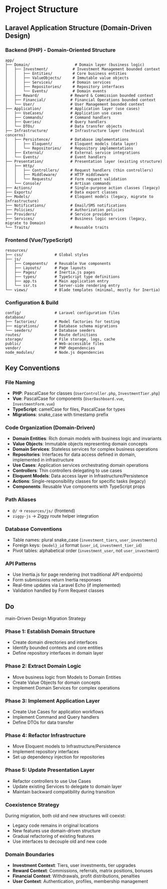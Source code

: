 # Project Structure

## Laravel Application Structure (Domain-Driven Design)

### Backend (PHP) - Domain-Oriented Structure
```
app/
├── Domain/                    # Domain layer (business logic)
│   ├── Investment/           # Investment Management bounded context
│   │   ├── Entities/         # Core business entities
│   │   ├── ValueObjects/     # Immutable value objects
│   │   ├── Services/         # Domain services
│   │   ├── Repositories/     # Repository interfaces
│   │   └── Events/           # Domain events
│   ├── Reward/              # Reward & Commission bounded context
│   ├── Financial/           # Financial Operations bounded context
│   └── User/                # User Management bounded context
├── Application/             # Application layer (use cases)
│   ├── UseCases/            # Application use cases
│   ├── Commands/            # Command handlers
│   ├── Queries/             # Query handlers
│   └── DTOs/                # Data transfer objects
├── Infrastructure/          # Infrastructure layer (technical concerns)
│   ├── Persistence/         # Database implementations
│   │   ├── Eloquent/        # Eloquent models (data layer)
│   │   └── Repositories/    # Repository implementations
│   ├── External/            # External service integrations
│   └── Events/              # Event handlers
├── Presentation/            # Presentation layer (existing structure)
│   ├── Http/
│   │   ├── Controllers/     # Request handlers (thin controllers)
│   │   ├── Middleware/      # HTTP middleware
│   │   └── Requests/        # Form request validation
│   └── Console/             # Artisan commands
├── Actions/                 # Single-purpose action classes (legacy)
├── Exports/                 # Data export classes
├── Models/                  # Eloquent models (legacy, migrate to Infrastructure)
├── Notifications/           # Email/SMS notifications
├── Policies/                # Authorization policies
├── Providers/               # Service providers
├── Services/                # Business logic services (legacy, migrate to Domain)
└── Traits/                  # Reusable traits
```

### Frontend (Vue/TypeScript)
```
resources/
├── css/              # Global styles
├── js/
│   ├── Components/   # Reusable Vue components
│   ├── Layouts/      # Page layouts
│   ├── Pages/        # Inertia.js pages
│   ├── types/        # TypeScript type definitions
│   ├── app.ts        # Main application entry
│   └── ssr.ts        # Server-side rendering entry
└── views/            # Blade templates (minimal, mostly for Inertia)
```

### Configuration & Build
```
config/               # Laravel configuration files
database/
├── factories/        # Model factories for testing
├── migrations/       # Database schema migrations
└── seeders/          # Database seeders
routes/               # Route definitions
storage/              # File storage, logs, cache
public/               # Web-accessible files
vendor/               # PHP dependencies
node_modules/         # Node.js dependencies
```

## Key Conventions

### File Naming
- **PHP**: PascalCase for classes (`UserController.php`, `InvestmentTier.php`)
- **Vue**: PascalCase for components (`UserDashboard.vue`, `InvestmentForm.vue`)
- **TypeScript**: camelCase for files, PascalCase for types
- **Migrations**: snake_case with timestamp prefix

### Code Organization (Domain-Driven)
- **Domain Entities**: Rich domain models with business logic and invariants
- **Value Objects**: Immutable objects representing domain concepts
- **Domain Services**: Stateless services for complex business operations
- **Repositories**: Interfaces for data access defined in domain, implemented in infrastructure
- **Use Cases**: Application services orchestrating domain operations
- **Controllers**: Thin controllers delegating to use cases
- **Eloquent Models**: Data access layer in Infrastructure/Persistence
- **Actions**: Single-responsibility classes for specific tasks (legacy)
- **Components**: Reusable Vue components with TypeScript props

### Path Aliases
- `@/` → `resources/js/` (frontend)
- `ziggy-js` → Ziggy route helper integration

### Database Conventions
- Table names: plural snake_case (`investment_tiers`, `user_investments`)
- Foreign keys: `{model}_id` format (`user_id`, `investment_tier_id`)
- Pivot tables: alphabetical order (`investment_user`, not `user_investment`)

### API Patterns
- Use Inertia.js for page rendering (not traditional API endpoints)
- Form submissions return Inertia responses
- Real-time updates via Laravel Echo (if implemented)
- Validation handled by Form Request classes
## Do
main-Driven Design Migration Strategy

### Phase 1: Establish Domain Structure
- Create domain directories and interfaces
- Identify bounded contexts and core entities
- Define repository interfaces in domain layer

### Phase 2: Extract Domain Logic
- Move business logic from Models to Domain Entities
- Create Value Objects for domain concepts
- Implement Domain Services for complex operations

### Phase 3: Implement Application Layer
- Create Use Cases for application workflows
- Implement Command and Query handlers
- Define DTOs for data transfer

### Phase 4: Refactor Infrastructure
- Move Eloquent models to Infrastructure/Persistence
- Implement repository interfaces
- Set up dependency injection for repositories

### Phase 5: Update Presentation Layer
- Refactor controllers to use Use Cases
- Update existing Services to delegate to domain layer
- Maintain backward compatibility during transition

### Coexistence Strategy
During migration, both old and new structures will coexist:
- Legacy code remains in original locations
- New features use domain-driven structure
- Gradual refactoring of existing features
- Use interfaces to decouple old and new code

### Domain Boundaries
- **Investment Context**: Tiers, user investments, tier upgrades
- **Reward Context**: Commissions, referrals, matrix positions, bonuses
- **Financial Context**: Withdrawals, profit distributions, penalties
- **User Context**: Authentication, profiles, membership management